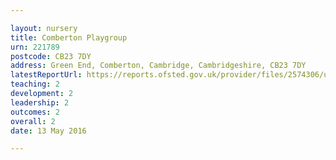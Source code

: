 ```yaml
---

layout: nursery
title: Comberton Playgroup
urn: 221789
postcode: CB23 7DY
address: Green End, Comberton, Cambridge, Cambridgeshire, CB23 7DY
latestReportUrl: https://reports.ofsted.gov.uk/provider/files/2574306/urn/221789.pdf
teaching: 2
development: 2
leadership: 2
outcomes: 2
overall: 2
date: 13 May 2016

---
```

